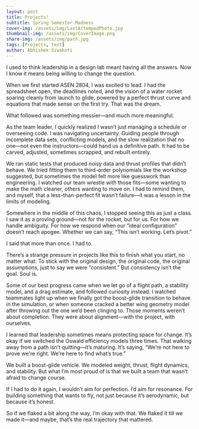 ```yaml
---
layout: post
title: Projects! 
subtitle: Spring Semester Madness
cover-img: /assets/img/LastAttempedPhoto.jpg
thumbnail-img: /assets/img/CoverImage.png
share-img: /assets/img/path.jpg
tags: [Projects, test]
author: Abhishek Siwakoti
---
```


I used to think leadership in a design lab meant having all the answers. Now I know it means being willing to change the question.

When we first started ASEN 2804, I was excited to lead. I had the spreadsheet open, the deadlines noted, and the vision of a water rocket soaring cleanly from launch to glide, powered by a perfect thrust curve and equations that made sense on the first try. That was the dream.

What followed was something messier—and much more meaningful.

As the team leader, I quickly realized I wasn’t just managing a schedule or overseeing code. I was navigating uncertainty. Guiding people through incomplete data sets, conflicting models, and the slow realization that no one—not even the instructors—could hand us a definitive path. It had to be carved, adjusted, sometimes scrapped, and rebuilt entirely.

We ran static tests that produced noisy data and thrust profiles that didn’t behave. We tried fitting them to third-order polynomials like the workshop suggested, but sometimes the model felt more like guesswork than engineering. I watched our team wrestle with those fits—some wanting to make the math cleaner, others wanting to move on. I had to remind them, and myself, that a less-than-perfect fit wasn’t failure—it was a lesson in the limits of modeling.

Somewhere in the middle of this chaos, I stopped seeing this as just a class. I saw it as a proving ground—not for the rocket, but for us. For how we handle ambiguity. For how we respond when our “ideal configuration” doesn’t reach apogee. Whether we can say, “This isn’t working. Let’s pivot.”

I said that more than once. I had to.

There’s a strange pressure in projects like this to finish what you start, no matter what. To stick with the original design, the original code, the original assumptions, just to say we were “consistent.” But consistency isn’t the goal. Soul is.

Some of our best progress came when we let go of a flight path, a stability model, and a drag estimate, and followed curiosity instead. I watched teammates light up when we finally got the boost-glide transition to behave in the simulation, or when someone cracked a better wing geometry model after throwing out the one we’d been clinging to. Those moments weren’t about completion. They were about alignment—with the project, with ourselves.

I learned that leadership sometimes means protecting space for change. It’s okay if we switched the Oswald efficiency models three times. That walking away from a path isn’t quitting—it’s maturing. It’s saying, “We’re not here to prove we're right. We’re here to find what’s true.”

We built a boost-glide vehicle. We modeled weight, thrust, flight dynamics, and stability. But what I’m most proud of is that we built a team that wasn’t afraid to change course.

If I had to do it again, I wouldn’t aim for perfection. I’d aim for resonance. For building something that wants to fly, not just because it’s aerodynamic, but because it’s honest.

So if we flaked a bit along the way, I’m okay with that. We flaked it till we made it—and maybe, that’s the real trajectory that mattered.

